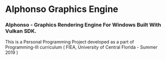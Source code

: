 # Alphonso Graphics Engine
### Alphonso - Graphics Rendering Engine For Windows Built With Vulkan SDK.
This is a Personal Programming Project developed as a part of Programming-III curriculum ( FIEA, University of Central Florida - Summer 2019 )
